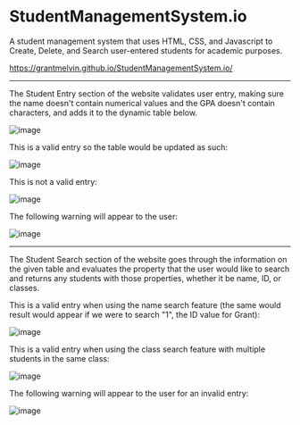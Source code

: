 # StudentManagementSystem.io
A student management system that uses HTML, CSS, and Javascript to Create, Delete, and Search user-entered students for academic purposes.

https://grantmelvin.github.io/StudentManagementSystem.io/ 

--------------------------------------------------------------------------

The Student Entry section of the website validates user entry, making sure the name doesn't contain numerical values and the GPA doesn't contain characters, and adds it to the dynamic table below.

![image](https://user-images.githubusercontent.com/92465197/174448281-a429155f-5bf3-427b-b947-af0e379565aa.png)

This is a valid entry so the table would be updated as such: 

![image](https://user-images.githubusercontent.com/92465197/174448287-f9afc490-1593-4516-bbb4-50883c46a061.png)

This is not a valid entry:

![image](https://user-images.githubusercontent.com/92465197/174448319-09534b8f-55dc-4ca0-b6b2-2b78b5055864.png)

The following warning will appear to the user: 

![image](https://user-images.githubusercontent.com/92465197/174448346-6e281bf6-df1c-4999-9a6d-8220b340b5a0.png)

--------------------------------------------------------------------------

The Student Search section of the website goes through the information on the given table and evaluates the property that the user would like to search and returns any students with those properties, whether it be name, ID, or classes.

This is a valid entry when using the name search feature (the same would result would appear if we were to search "1", the ID value for Grant):

![image](https://user-images.githubusercontent.com/92465197/174448450-dd52fff5-4d37-4b13-b46c-b0bf994f9297.png)

This is a valid entry when using the class search feature with multiple students in the same class:

![image](https://user-images.githubusercontent.com/92465197/174448610-dd690850-c5de-482a-b73b-1e5c7bbd9241.png)

The following warning will appear to the user for an invalid entry:

![image](https://user-images.githubusercontent.com/92465197/174448594-a4c587d6-79a9-4209-b73e-c40fa6e5e5b6.png)


